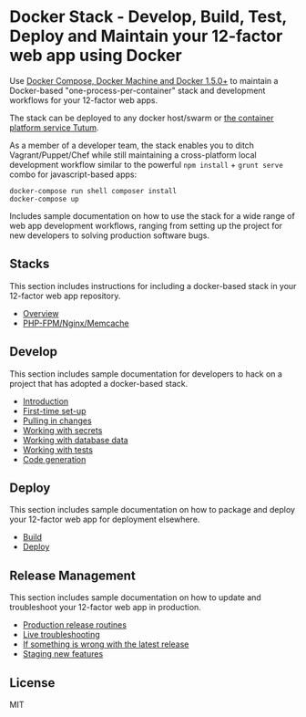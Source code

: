 Docker Stack - Develop, Build, Test, Deploy and Maintain your 12-factor web app using Docker
=========================================================================================

Use [Docker Compose, Docker Machine and Docker 1.5.0+](http://blog.docker.com/2014/12/announcing-docker-machine-swarm-and-compose-for-orchestrating-distributed-apps/) to maintain a Docker-based "one-process-per-container" stack and development workflows for your 12-factor web apps.

The stack can be deployed to any docker host/swarm or [the container platform service Tutum](https://tutum.io).

As a member of a developer team, the stack enables you to ditch Vagrant/Puppet/Chef while still maintaining a cross-platform local development workflow similar to the powerful `npm install` + `grunt serve` combo for javascript-based apps:

    docker-compose run shell composer install
    docker-compose up

Includes sample documentation on how to use the stack for a wide range of web app development workflows, ranging from setting up the project for new developers to solving production software bugs.

Stacks
------

This section includes instructions for including a docker-based stack in your 12-factor web app repository.

- [Overview](10-stacks-overview.md)
- [PHP-FPM/Nginx/Memcache](11-stacks-php-nginx-memcache.md)

Develop
-------

This section includes sample documentation for developers to hack on a project that has adopted a docker-based stack.

- [Introduction](20-local-dev-introduction.md)
- [First-time set-up](21-local-dev-first-time-set-up.md)
- [Pulling in changes](21-local-dev-pulling-in-changes.md)
- [Working with secrets](22-local-dev-working-with-secrets.md)
- [Working with database data](23-local-dev-working-with-database-data.md)
- [Working with tests](24-local-dev-working-with-tests.md)
- [Code generation](25-local-dev-code-generation.md)

Deploy
------

This section includes sample documentation on how to package and deploy your 12-factor web app for deployment elsewhere.

- [Build](51-deploy-build-and-push.md)
- [Deploy](52-distribution-deploy.md)

Release Management
------------------

This section includes sample documentation on how to update and troubleshoot your 12-factor web app in production.

- [Production release routines](60-release-routines.md)
- [Live troubleshooting](61-live-troubleshooting.md)
- [If something is wrong with the latest release](62-if-something-is-wrong-with-the-latest-release.md)
- [Staging new features](63-staging-new-features.md)

License
-------

MIT